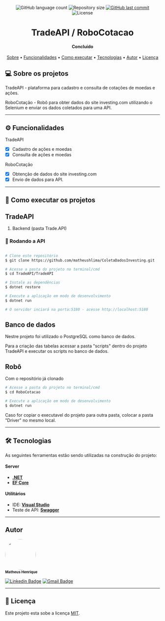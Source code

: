 <p align="center">
  <img alt="GitHub language count" src="https://img.shields.io/github/languages/count/matheushlima/ColetaDadosInvesting?color=%2304D361">
  <img alt="Repository size" src="https://img.shields.io/github/repo-size/matheushlima/ColetaDadosInvesting">  
  <a href="https://github.com/matheushlima/ColetaDadosInvesting/tree/main">
    <img alt="GitHub last commit" src="https://img.shields.io/github/last-commit/matheushlima/ColetaDadosInvesting">
  </a>    
   <img alt="License" src="https://img.shields.io/badge/license-MIT-brightgreen">   
</p>

<h1 align="center">
    TradeAPI / RoboCotacao
</h1>

<h4 align="center"> 
	Concluído
</h4>

<p align="center">
 <a href="#-sobre-o-projeto">Sobre</a> •
 <a href="#%EF%B8%8F-funcionalidades">Funcionalidades</a> •
 <a href="#-como-executar-o-projeto">Como executar</a> • 
 <a href="#-tecnologias">Tecnologias</a> • 
 <a href="#-autor">Autor</a> • 
 <a href="#user-content--licença">Licença</a>
</p>

## 💻 Sobre os projetos

TradeAPI - plataforma para cadastro e consulta de cotações de moedas e ações.

RoboCotação - Robô para obter dados do site investing.com utilizando o Selenium e enviar os dados coletados para uma API.

---

## ⚙️ Funcionalidades

TradeAPI
- [x] Cadastro de ações e moedas
- [x] Consulta de ações e moedas

RoboCotação
- [x] Obtenção de dados do site investing.com
- [x] Envio de dados para API.

---

## 🚀 Como executar os projetos

## TradeAPI

1. Backend (pasta Trade.API)

### 🎲 Rodando a API

```bash

# Clone este repositório
$ git clone https://github.com/matheushlima/ColetaDadosInvesting.git

# Acesse a pasta do projeto no terminal/cmd
$ cd TradeAPI/TradeAPI

# Instale as dependências
$ dotnet restore

# Execute a aplicação em modo de desenvolvimento
$ dotnet run

# O servidor inciará na porta:5180 - acesse http://localhost:5180

```

## Banco de dados

Nestre projeto foi utilizado o PostgreSQL como banco de dados.

Para a criação das tabelas acessar a pasta "scripts" dentro do projeto TradeAPI e executar os scripts no banco de dados.

## Robô

Com o repositório já clonado

```bash
# Acesse a pasta do projeto no terminal/cmd
$ cd RoboCotacao

# Execute a aplicação em modo de desenvolvimento
$ dotnet run
```

Caso for copiar o executavel do projeto para outra pasta, colocar a pasta "Driver" no mesmo local.

---

## 🛠 Tecnologias

As seguintes ferramentas estão sendo utilizadas na construção do projeto:

#### **Server**

- **[.NET](https://dotnet.microsoft.com/en-us/)**
- **[EF Core](https://docs.microsoft.com/pt-br/ef/core/)**

#### **Utilitários**

- IDE: **[Visual Studio](https://visualstudio.microsoft.com/)**
- Teste de API: **[Swagger](https://swagger.io/)**

---

## Autor

 <img style="border-radius: 50%;" src="https://avatars.githubusercontent.com/u/61208750?s=400&u=3e0e3cb2cb77fece3d1ff59f477d441d123769bb&v=4" width="100px;" alt=""/>
 <br />
 <sub><b>Matheus Henrique</b></sub>

[![Linkedin Badge](https://img.shields.io/badge/-Matheus-blue?style=flat-square&logo=Linkedin&logoColor=white&link=https://www.linkedin.com/in/matheus-henrique-31b974118/)](https://www.linkedin.com/in/matheus-henrique-31b974118/)
[![Gmail Badge](https://img.shields.io/badge/-math.henry04@hotmail.com-c14438?style=flat-square&logo=Gmail&logoColor=white&link=mailto:math.henry04@hotmail.com)](mailto:math.henry04@hotmail.com)

---

## 📝 Licença

Este projeto esta sobe a licença [MIT](./LICENSE).
